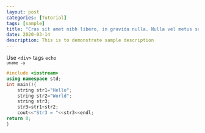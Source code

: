 ```yaml
---
layout: post
categories: [Tutorial]
tags: [sample]
title: "Cras sit amet nibh libero, in gravida nulla. Nulla vel metus scelerisque ante sollicitudin. Cras sit amet nibh libero, in gravida nulla. Nulla vel metus scelerisque ante sollicitudin."
date: 2020-03-14
description: This is to demonstrate sample description
---
```




Use <code>&lt;div&gt;</code> tags
<code>echo `uname -a`</code>


```cpp
#include <iostream>
using namespace std;
int main(){
	string str1="Hello";
	string str2="World";
	string str3;
	str3=str1+str2;
	cout<<"Str3 = "<<str3<<endl;
return 0;
}
```
